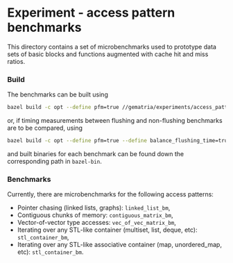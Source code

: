 # Experiment - access pattern benchmarks

This directory contains a set of microbenchmarks used to prototype data sets of 
basic blocks and functions augmented with cache hit and miss ratios.

### Build

The benchmarks can be built using
```bash
bazel build -c opt --define pfm=true //gematria/experiments/access_pattern_bm/...
```
or, if timing measurements between flushing and non-flushing benchmarks are to 
be compared, using
```bash
bazel build -c opt --define pfm=true --define balance_flushing_time=true //gematria/experiments/access_pattern_bm/...
```
and built binaries for each benchmark can be found down the corresponding 
path in `bazel-bin`.

### Benchmarks

Currently, there are microbenchmarks for the following access patterns:

 * Pointer chasing (linked lists, graphs): `linked_list_bm`,
 * Contiguous chunks of memory: `contiguous_matrix_bm`,
 * Vector-of-vector type accesses: `vec_of_vec_matrix_bm`,
 * Iterating over any STL-like container (multiset, list, deque, etc): `stl_container_bm`,
 * Iterating over any STL-like associative container (map, unordered_map, etc): `stl_container_bm`.
